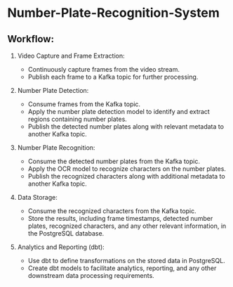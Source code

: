 # Number-Plate-Recognition-System

## Workflow:

1. Video Capture and Frame Extraction:
   * Continuously capture frames from the video stream.
   * Publish each frame to a Kafka topic for further processing.

2. Number Plate Detection:
   * Consume frames from the Kafka topic.
   * Apply the number plate detection model to identify and extract regions containing number plates.
   * Publish the detected number plates along with relevant metadata to another Kafka topic.

3. Number Plate Recognition:
   * Consume the detected number plates from the Kafka topic.
   * Apply the OCR model to recognize characters on the number plates.
   * Publish the recognized characters along with additional metadata to another Kafka topic.

4. Data Storage:
   * Consume the recognized characters from the Kafka topic.
   * Store the results, including frame timestamps, detected number plates, recognized characters, and any other relevant information, in the PostgreSQL database.

5. Analytics and Reporting (dbt):
   * Use dbt to define transformations on the stored data in PostgreSQL.
   * Create dbt models to facilitate analytics, reporting, and any other downstream data processing requirements.
